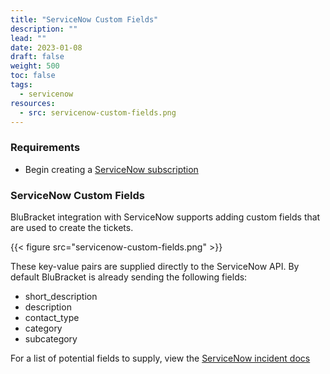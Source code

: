 ```yaml
---
title: "ServiceNow Custom Fields"
description: ""
lead: ""
date: 2023-01-08
draft: false
weight: 500
toc: false
tags:
  - servicenow
resources:
  - src: servicenow-custom-fields.png
---
```


### Requirements
- Begin creating a [ServiceNow subscription](/how-to/ticketing/servicenow/subscription/)

### ServiceNow Custom Fields
BluBracket integration with ServiceNow supports adding custom fields that are used to create the tickets.

{{< figure src="servicenow-custom-fields.png" >}}

These key-value pairs are supplied directly to the ServiceNow API. By default BluBracket is already sending the following fields:

- short_description
- description
- contact_type
- category
- subcategory

For a list of potential fields to supply, view the [ServiceNow incident docs](https://docs.servicenow.com/bundle/tokyo-it-service-management/page/product/incident-management/task/create-an-incident.html)
